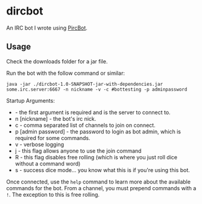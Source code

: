 # dircbot

An IRC bot I wrote using [PircBot](https://github.com/davidlazar/PircBot).

## Usage

Check the downloads folder for a jar file.

Run the bot with the follow command or similar:

`java -jar ./dircbot-1.0-SNAPSHOT-jar-with-dependencies.jar some.irc.server:6667 -n nickname -v -c #bottesting -p adminpassword`

Startup Arguments:

* <server> - the first argument is required and is the server to connect to.
* n [nickname] - the bot's irc nick.
* c - comma separated list of channels to join on connect.
* p [admin password] - the password to login as bot admin, which is required for some commands.
* v - verbose logging
* j - this flag allows anyone to use the join command
* R - this flag disables free rolling (which is where you just roll dice without a command word)
* s - success dice mode... you know what this is if you're using this bot.

Once connected, use the `help` command to learn more about the available commands for the bot.
From a channel, you must prepend commands with a `!`. The exception to this is free rolling.